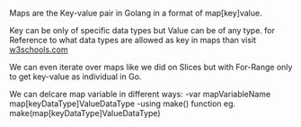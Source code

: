 Maps are the Key-value pair in Golang in a format of map[key]value.

Key can be only of specific data types but Value can be of any type.
for Reference to what data types are allowed as key in maps than visit [w3schools.com](https://www.w3schools.com/go/go_maps.php)

We can even iterate over maps like we did on Slices but with For-Range only to get key-value as individual in Go.

We can delcare map variable in different ways:
    -var mapVariableName map[keyDataType]ValueDataType 
    -using make() function eg. make(map[keyDataType]ValueDataType)